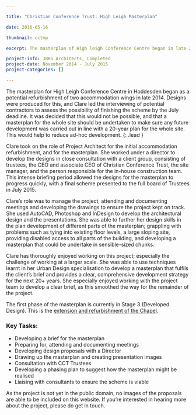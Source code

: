 ```yaml
---

title: "Christian Conference Trust: High Leigh Masterplan"

date: 2016-05-16

thumbnail: cctmp

excerpt: The masterplan of High leigh Conference Centre began in late 2014 and was completed in July 2015. Clare played a key part in developing the scheme; documenting the brief and drawing up the masterplan.

project-info: JBKS Architects, Completed
project-date: November 2014 - July 2015
project-categories: []

---
```



The masterplan for High Leigh Conference Centre in Hoddesden began as a potential refurbishment of two accommodation wings in late 2014. Designs were produced for this, and Clare led the interviewing of potential contractors to assess the possibility of finishing the scheme by the July deadline. It was decided that this would not be possible, and that a masterplan for the whole site should be undertaken to make sure any future development was carried out in line with a 20-year plan for the whole site. This would help to reduce ad-hoc development. 
{: .lead }

Clare took on the role of Project Architect for the initial accommodation refurbishment, and for the masterplan. She worked under a director to develop the designs in close consultation with a client group, consisting of trustees, the CEO and associate CEO of Christian Conference Trust, the site manager, and the person responsible for the in-house construction team. This intense briefing period allowed the designs for the masterplan to progress quickly, with a final scheme presented to the full board of Trustees in July 2015.

Clare’s role was to manage the project, attending and documenting meetings and developing the drawings to ensure the project kept on track. She used AutoCAD, Photoshop and InDesign to develop the architectural design and the presentations. She was able to further her design skills in the plan development of different parts of the masterplan; grappling with problems such as tying into existing floor levels, a large sloping site, providing disabled access to all parts of the building, and developing a masterplan that could be undertake in sensible-sized chunks. 

Clare has thoroughly enjoyed working on this project; especially the challenge of working at a larger scale. She was able to use techniques learnt in her Urban Design specialisation to develop a masterplan that fulfils the client’s brief and provides a clear, comprehensive development strategy for the next 20+ years. She especially enjoyed working with the project team to develop a clear brief, as this smoothed the way for the remainder of the project.  

The first phase of the masterplan is currently in Stage 3 (Developed Design). This is the [extension and refurbishment of the Chapel](/architecture/portfolio/cct-chapel/). 

### Key Tasks:

- Developing a brief for the masterplan
- Preparing for,  attending and documenting meetings 
- Developing design proposals with a Director
- Drawing up the masterplan and creating presentation images
- Consultation with CCT Trustees
- Developing a phasing plan to suggest how the masterplan might be realised
- Liaising with consultants to ensure the scheme is viable

As the project is not yet in the public domain, no images of the proposals are able to be included on this website. If you’re interested in hearing more about the project, please do get in touch. 
